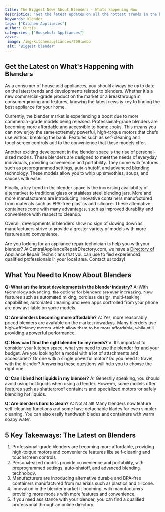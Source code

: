 ```yaml
---
title: The Biggest News About Blenders - Whats Happening Now
description: "Get the latest updates on all the hottest trends in the blender industry Learn about the newest products and the biggest market changes Find out whats happening now in the world of blenders"
keywords: blender
tags: ["Kitchen Appliances"]
author: Curtis
categories: ["Household Appliances"]
cover: 
 image: /img/kitchenappliances/209.webp
 alt: 'Biggest blender'
---
```

## Get the Latest on What's Happening with Blenders

As a consumer of household appliances, you should always be up to date on the latest trends and developments related to blenders. Whether it's a new commercial-grade product on the market or a breakthrough in consumer pricing and features, knowing the latest news is key to finding the best appliance for your home.

Currently, the blender market is experiencing a boost due to more commercial-grade models being released. Professional-grade blenders are becoming more affordable and accessible to home cooks. This means you can now enjoy the same extremely powerful, high-torque motors that chefs use without breaking the bank. Features such as self-cleaning and touchscreen controls add to the convenience that these models offer.

Another exciting development in the blender space is the rise of personal-sized models. These blenders are designed to meet the needs of everyday individuals, providing convenience and portability. They come with features such as preprogrammed settings, auto-shutoff, and advanced blending technology. These models allow you to whip up smoothies, soups, and sauces with ease.

Finally, a key trend in the blender space is the increasing availability of alternatives to traditional glass or stainless steel blending jars. More and more manufacturers are introducing innovative containers manufactured from materials such as BPA-free plastics and silicone. These alternative containers come with many advantages, such as improved durability and convenience with respect to cleanup.

Overall, developments in blenders show no sign of slowing down as manufacturers strive to provide a greater variety of models with more features and convenience.

Are you looking for an appliance repair technician to help you with your blender? At CentralApplianceRepairDirectory.com, we have a [Directory of Appliance Repair Technicians](./pages/appliance-repair-technicians) that you can use to find experienced, qualified professionals in your local area. Contact us today!

## What You Need to Know About Blenders

**Q: What are the latest developments in the blender industry?**
A: With technology advancing, the options for blenders are ever increasing. New features such as automated mixing, cordless design, multi-tasking capabilities, automated cleaning and even apps controlled from your phone are now available on some models.

**Q: Are blenders becoming more affordable?**
A: Yes, more reasonably priced blenders are available on the market nowadays. Many blenders use high-efficiency motors which allow them to be more affordable, while still providing a powerful performance.

**Q: How can I find the right blender for my needs?**
A: It’s important to consider your kitchen space, what you need to use the blender for and your budget. Are you looking for a model with a lot of attachments and accessories? Or one with a single powerful motor? Do you need to travel with the blender? Answering these questions will help you to choose the right one.

**Q: Can I blend hot liquids in my blender?**
A: Generally speaking, you should avoid using hot liquids when using a blender. However, some models offer features such as shatterproof containers and specialized motors for safely blending hot liquids.

**Q: Are blenders hard to clean?**
A: Not at all! Many blenders now feature self-cleaning functions and some have detachable blades for even simpler cleaning. You can also easily handwash blades and containers with warm soapy water.

## 5 Key Takeaways: The Latest on Blenders 

1. Professional-grade blenders are becoming more affordable, providing high-torque motors and convenience features like self-cleaning and touchscreen controls.
2. Personal-sized models provide convenience and portability, with preprogrammed settings, auto-shutoff, and advanced blending technology.
3. Manufacturers are introducing alternative durable and BPA-free containers manufactured from materials such as plastics and silicone.
4. Innovation in the blender market is booming, with manufacturers providing more models with more features and convenience.
5. If you need assistance with your blender, you can find a qualified professional through an online directory.
